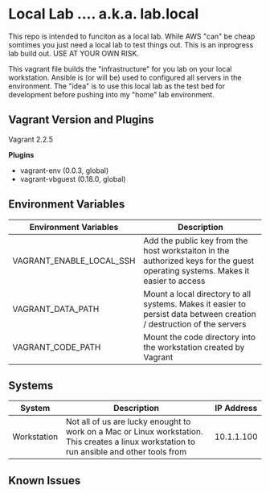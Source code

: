 # Local Lab  .... a.k.a. lab.local 
This repo is intended to funciton as a local lab. While AWS "can" be cheap somtimes you just need a local lab to test things out. This is an inprogress lab build out. USE AT YOUR OWN RISK. 

This vagrant file builds the "infrastructure" for you lab on your local workstation. Ansible is (or will be) used to configured all servers in the environment. The "idea" is to use this local lab as the test bed for development before pushing into my "home" lab environment. 

## Vagrant Version and Plugins
Vagrant 2.2.5  

__Plugins__
* vagrant-env (0.0.3, global)
* vagrant-vbguest (0.18.0, global)

## Environment Variables
| Environment Variables | Description |
| --- |--- |
| VAGRANT_ENABLE_LOCAL_SSH | Add the public key from the host workstaiton in the authorized keys for the guest operating systems. Makes it easier to access |
| VAGRANT_DATA_PATH  | Mount a local directory to all systems. Makes it easier to persist data between creation / destruction of the servers |
| VAGRANT_CODE_PATH  | Mount the code directory into the workstation created by Vagrant |

## Systems
| System      |  Description   | IP Address |
| --- |--- | --- |
| Workstation | Not all of us are lucky enought to work on a Mac or Linux workstation. This creates a linux workstation to run ansible and other tools from | 10.1.1.100 |

## Known Issues
